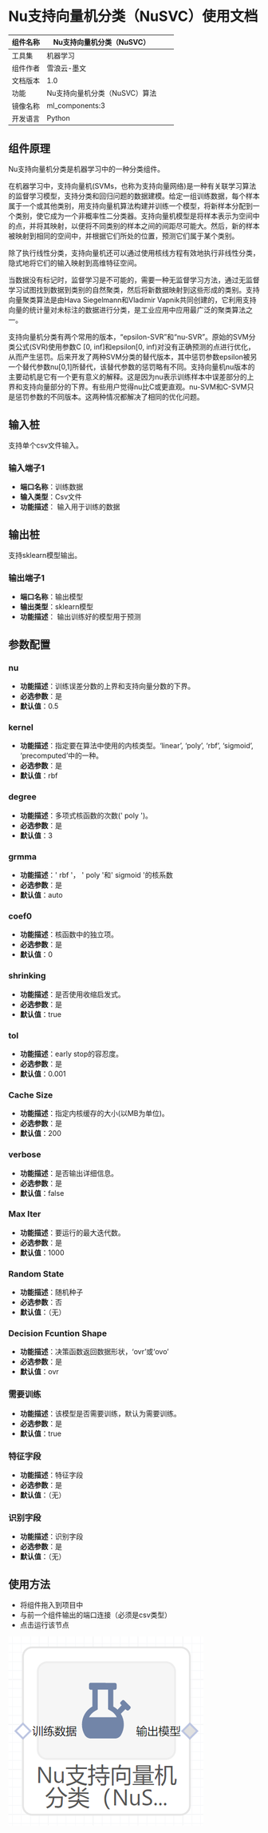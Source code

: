 # Nu支持向量机分类（NuSVC）使用文档
| 组件名称 | Nu支持向量机分类（NuSVC） |  |  |
| --- | --- | --- | --- |
| 工具集 | 机器学习 |  |  |
| 组件作者 | 雪浪云-墨文 |  |  |
| 文档版本 | 1.0 |  |  |
| 功能 | Nu支持向量机分类（NuSVC）算法 |  |  |
| 镜像名称 | ml_components:3 |  |  |
| 开发语言 | Python |  |  |

## 组件原理
Nu支持向量机分类是机器学习中的一种分类组件。

在机器学习中，支持向量机(SVMs，也称为支持向量网络)是一种有关联学习算法的监督学习模型，支持分类和回归问题的数据建模。给定一组训练数据，每个样本属于一个或其他类别，用支持向量机算法构建并训练一个模型，将新样本分配到一个类别，使它成为一个非概率性二分类器。支持向量机模型是将样本表示为空间中的点，并将其映射，以便将不同类别的样本之间的间距尽可能大。然后，新的样本被映射到相同的空间中，并根据它们所处的位置，预测它们属于某个类别。

除了执行线性分类，支持向量机还可以通过使用核线方程有效地执行非线性分类，隐式地将它们的输入映射到高维特征空间。

当数据没有标记时，监督学习是不可能的，需要一种无监督学习方法，通过无监督学习试图找到数据到类别的自然聚类，然后将新数据映射到这些形成的类别。支持向量聚类算法是由Hava Siegelmann和Vladimir Vapnik共同创建的，它利用支持向量的统计量对未标注的数据进行分类，是工业应用中应用最广泛的聚类算法之一。

支持向量机分类有两个常用的版本，“epsilon-SVR”和“nu-SVR”。原始的SVM分类公式(SVR)使用参数C [0, inf]和epsilon[0, inf)对没有正确预测的点进行优化，从而产生惩罚。后来开发了两种SVM分类的替代版本，其中惩罚参数epsilon被另一个替代参数nu[0,1]所替代，该替代参数的惩罚略有不同。支持向量机nu版本的主要动机是它有一个更有意义的解释。这是因为nu表示训练样本中误差部分的上界和支持向量部分的下界。有些用户觉得nu比C或更直观。nu-SVM和C-SVM只是惩罚参数的不同版本。这两种情况都解决了相同的优化问题。

## 输入桩
支持单个csv文件输入。
### 输入端子1

- **端口名称**：训练数据
- **输入类型**：Csv文件
- **功能描述**： 输入用于训练的数据
## 输出桩
支持sklearn模型输出。
### 输出端子1

- **端口名称**：输出模型
- **输出类型**：sklearn模型
- **功能描述**： 输出训练好的模型用于预测
## 参数配置
### nu

- **功能描述**：训练误差分数的上界和支持向量分数的下界。
- **必选参数**：是
- **默认值**：0.5
### kernel

- **功能描述**：指定要在算法中使用的内核类型。‘linear’, ‘poly’, ‘rbf’, ‘sigmoid’, ‘precomputed’中的一种。
- **必选参数**：是
- **默认值**：rbf
### degree

- **功能描述**：多项式核函数的次数(' poly ')。
- **必选参数**：是
- **默认值**：3
### grmma

- **功能描述**：' rbf '， ' poly '和' sigmoid '的核系数
- **必选参数**：是
- **默认值**：auto
### coef0

- **功能描述**：核函数中的独立项。
- **必选参数**：是
- **默认值**：0
### shrinking

- **功能描述**：是否使用收缩启发式。
- **必选参数**：是
- **默认值**：true
### tol

- **功能描述**：early stop的容忍度。
- **必选参数**：是
- **默认值**：0.001
### Cache Size

- **功能描述**：指定内核缓存的大小(以MB为单位)。
- **必选参数**：是
- **默认值**：200
### verbose

- **功能描述**：是否输出详细信息。
- **必选参数**：是
- **默认值**：false
### Max Iter

- **功能描述**：要运行的最大迭代数。
- **必选参数**：是
- **默认值**：1000
### Random State

- **功能描述**：随机种子
- **必选参数**：否
- **默认值**：（无）
### Decision Fcuntion Shape 

- **功能描述**：决策函数返回数据形状，‘ovr’或‘ovo’
- **必选参数**：是
- **默认值**：ovr
### 需要训练

- **功能描述**：该模型是否需要训练，默认为需要训练。
- **必选参数**：是
- **默认值**：true
### 特征字段

- **功能描述**：特征字段
- **必选参数**：是
- **默认值**：（无）
### 识别字段

- **功能描述**：识别字段
- **必选参数**：是
- **默认值**：（无）
## 使用方法
- 将组件拖入到项目中
- 与前一个组件输出的端口连接（必须是csv类型）
- 点击运行该节点


![](./img/Nu支持向量机分类1.png)



